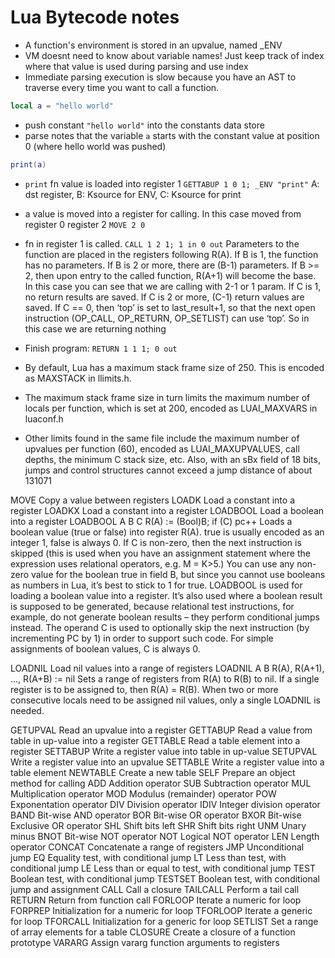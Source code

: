 Lua Bytecode notes
============
  
- A function's environment is stored in an upvalue, named _ENV
- VM doesnt need to know about variable names! Just keep track of index where that value
is used during parsing and use index
- Immediate parsing execution is slow because you have an AST to traverse every
time you want to call a function.


```lua
local a = "hello world"
```
- push constant `"hello world"` into the constants data store
- parse notes that the variable `a` starts with the constant value at position 0 (where hello world was pushed)
                                       
```lua
print(a)
```
- `print` fn value is loaded into register 1 `GETTABUP 1 0 1; _ENV "print"` A: dst register, B: Ksource for ENV, C: Ksource for print
- a value is moved into a register for calling. In this case moved from register 0 register 2 `MOVE 2 0`
- fn in register 1 is called. `CALL 1 2 1; 1 in 0 out` Parameters to the 
    function are placed in the registers following R(A). If B is 1, the function 
    has no parameters. If B is 2 or more, there are (B-1) parameters. If B >= 2, 
    then upon entry to the called function, R(A+1) will become the base. In this 
    case you can see that we are calling with 2-1 or 1 param.
    If C is 1, no return results are saved. If C is 2 or more, (C-1) return values 
    are saved. If C == 0, then ‘top’ is set to last_result+1, so that the next 
    open instruction (OP_CALL, OP_RETURN, OP_SETLIST) can use ‘top’. So in this
    case we are returning nothing
- Finish program: `RETURN 1 1 1; 0 out`


- By default, Lua has a maximum stack frame size of 250. This is encoded as 
  MAXSTACK in llimits.h.
- The maximum stack frame size in turn limits the maximum number of locals per 
  function, which is set at 200, encoded as LUAI_MAXVARS in luaconf.h
- Other limits found in the same file include the maximum number of upvalues 
  per function (60), encoded as LUAI_MAXUPVALUES, call depths, the minimum C 
  stack size, etc. Also, with an sBx field of 18 bits, jumps and control 
  structures cannot exceed a jump distance of about 131071


MOVE      Copy a value between registers
LOADK     Load a constant into a register
LOADKX    Load a constant into a register
LOADBOOL  Load a boolean into a register
    LOADBOOL A B C    R(A) := (Bool)B; if (C) pc++
    Loads a boolean value (true or false) into register R(A). true is usually encoded as an integer 1, false is always 0. If C is non-zero, then the next instruction is skipped (this is used when you have an assignment statement where the expression uses relational operators, e.g. M = K>5.) You can use any non-zero value for the boolean true in field B, but since you cannot use booleans as numbers in Lua, it’s best to stick to 1 for true.
    LOADBOOL is used for loading a boolean value into a register. It’s also used where a boolean result is supposed to be generated, because relational test instructions, for example, do not generate boolean results – they perform conditional jumps instead. The operand C is used to optionally skip the next instruction (by incrementing PC by 1) in order to support such code. For simple assignments of boolean values, C is always 0.

LOADNIL   Load nil values into a range of registers
    LOADNIL A B     R(A), R(A+1), ..., R(A+B) := nil
    Sets a range of registers from R(A) to R(B) to nil. If a single register is to be assigned to, then R(A) = R(B). When two or more consecutive locals need to be assigned nil values, only a single LOADNIL is needed.

GETUPVAL  Read an upvalue into a register
GETTABUP  Read a value from table in up-value into a register
GETTABLE  Read a table element into a register
SETTABUP  Write a register value into table in up-value
SETUPVAL  Write a register value into an upvalue
SETTABLE  Write a register value into a table element
NEWTABLE  Create a new table
SELF      Prepare an object method for calling
ADD       Addition operator
SUB       Subtraction operator
MUL       Multiplication operator
MOD       Modulus (remainder) operator
POW       Exponentation operator
DIV       Division operator
IDIV      Integer division operator
BAND      Bit-wise AND operator
BOR       Bit-wise OR operator
BXOR      Bit-wise Exclusive OR operator
SHL       Shift bits left
SHR       Shift bits right
UNM       Unary minus
BNOT      Bit-wise NOT operator
NOT       Logical NOT operator
LEN       Length operator
CONCAT    Concatenate a range of registers
JMP       Unconditional jump
EQ        Equality test, with conditional jump
LT        Less than test, with conditional jump
LE        Less than or equal to test, with conditional jump
TEST      Boolean test, with conditional jump
TESTSET   Boolean test, with conditional jump and assignment
CALL      Call a closure
TAILCALL  Perform a tail call
RETURN    Return from function call
FORLOOP   Iterate a numeric for loop
FORPREP   Initialization for a numeric for loop
TFORLOOP  Iterate a generic for loop
TFORCALL  Initialization for a generic for loop
SETLIST   Set a range of array elements for a table
CLOSURE   Create a closure of a function prototype
VARARG    Assign vararg function arguments to registers
